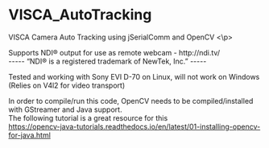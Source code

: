 # VISCA_AutoTracking
<p>
VISCA Camera Auto Tracking using jSerialComm and OpenCV
<\p>
<p>
Supports NDI® output for use as remote webcam - http://ndi.tv/</br>
----- “NDI® is a registered trademark of NewTek, Inc.” -----
</p>

Tested and working with Sony EVI D-70 on Linux, will not work on Windows (Relies on V4l2 for video transport)

In order to compile/run this code, OpenCV needs to be compiled/installed with GStreamer and Java support.
  </br>The following tutorial is a great resource for this
    </br>https://opencv-java-tutorials.readthedocs.io/en/latest/01-installing-opencv-for-java.html
